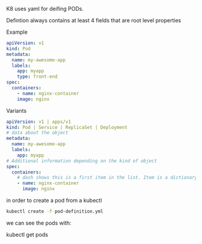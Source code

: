 K8 uses yaml for deifing PODs.

Defintion always contains at least 4 fields that are root level properties

Example

```yaml
apiVersion: v1
kind: Pod
metadata:
  name: my-awesome-app
  labels:
    app: myapp
    type: front-end
spec:
  containers:
    - name: nginx-container
    image: nginx
```

Variants

```yaml
apiVersion: v1 | apps/v1
kind: Pod | Service | ReplicaSet | Deployment
# data about the object
metadata:
  name: my-awesome-app
  labels:
    app: myapp
# Additional information depending on the kind of object
spec:
  containers:
    # dash shows this is a first item in the list. Item is a dictionary with two properties
    - name: nginx-container
      image: nginx
```

in order to create a pod from a kubectl

```bash
kubectl create -f pod-definition.yml
```

we can see the pods with:

kubectl get pods
